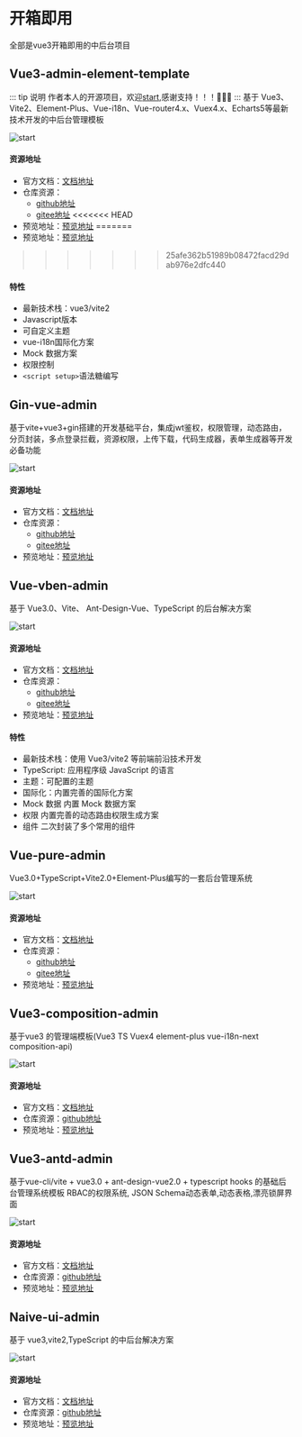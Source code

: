 # 开箱即用
全部是vue3开箱即用的中后台项目

## Vue3-admin-element-template 
::: tip 说明
作者本人的开源项目，欢迎[start](https://github.com/hu-snail/vue3-admin-element-template),感谢支持！！！🙏🙏🙏
:::
基于 Vue3、Vite2、Element-Plus、Vue-i18n、Vue-router4.x、Vuex4.x、Echarts5等最新技术开发的中后台管理模板

![start](https://img.shields.io/github/stars/hu-snail/vue3-admin-element-template?style=social)

#### 资源地址
- 官方文档：[文档地址](https://github.com/hu-snail/vue3-admin-element-template#readme)
- 仓库资源：
    - [github地址](https://github.com/hu-snail/vue3-admin-element-template)
    - [gitee地址](https://gitee.com/hu-snail/vue3-admin-element-template)
<<<<<<< HEAD
- 预览地址：[预览地址](https://hu-snail.gitee.io/vue3-admin-element-template/#/)
=======
- 预览地址：[预览地址](https://hu-snail.gitee.io/vue3-admin-element-template)
>>>>>>> 25afe362b51989b08472facd29dab976e2dfc440

#### 特性
- 最新技术栈：vue3/vite2
- Javascript版本
- 可自定义主题
- vue-i18n国际化方案
- Mock 数据方案
- 权限控制
- `<script setup>`语法糖编写

## Gin-vue-admin
基于vite+vue3+gin搭建的开发基础平台，集成jwt鉴权，权限管理，动态路由，分页封装，多点登录拦截，资源权限，上传下载，代码生成器，表单生成器等开发必备功能

![start](https://img.shields.io/github/stars/flipped-aurora/gin-vue-admin?style=social)

#### 资源地址
- 官方文档：[文档地址](https://www.gin-vue-admin.com/)
- 仓库资源：
    - [github地址](https://github.com/flipped-aurora/gin-vue-admin)
    - [gitee地址](https://gitee.com/pixelmax/gin-vue-admin)
- 预览地址：[预览地址](https://demo.gin-vue-admin.com/#/login?redirect=%23/layout/state)

## Vue-vben-admin
基于 Vue3.0、Vite、 Ant-Design-Vue、TypeScript 的后台解决方案

![start](https://img.shields.io/github/stars/anncwb/vue-vben-admin?style=social)

#### 资源地址
- 官方文档：[文档地址](https://vvbin.cn/doc-next/guide/introduction.html)
- 仓库资源：
    - [github地址](https://github.com/anncwb/vue-vben-admin)
    - [gitee地址](https://gitee.com/annsion/vue-vben-admin)
- 预览地址：[预览地址](https://vvbin.cn/next/#/)

#### 特性
- 最新技术栈：使用 Vue3/vite2 等前端前沿技术开发
- TypeScript: 应用程序级 JavaScript 的语言
- 主题：可配置的主题
- 国际化：内置完善的国际化方案
- Mock 数据 内置 Mock 数据方案
- 权限 内置完善的动态路由权限生成方案
- 组件 二次封装了多个常用的组件

## Vue-pure-admin
Vue3.0+TypeScript+Vite2.0+Element-Plus编写的一套后台管理系统

![start](https://img.shields.io/github/stars/xiaoxian521/vue-pure-admin?style=social)

#### 资源地址
- 官方文档：[文档地址](https://github.com/xiaoxian521/vue-pure-admin#readme)
- 仓库资源：
    - [github地址](https://github.com/xiaoxian521/vue-pure-admin)
    - [gitee地址](https://gitee.com/yiming_chang/vue-pure-admin)
- 预览地址：[预览地址](http://yiming_chang.gitee.io/manages/#/login)

## Vue3-composition-admin
基于vue3 的管理端模板(Vue3 TS Vuex4 element-plus vue-i18n-next composition-api)

![start](https://img.shields.io/github/stars/RainManGO/vue3-composition-admin?style=social)

#### 资源地址
- 官方文档：[文档地址](https://rcyj-fed.github.io/vue3-composition-admin-docs/)
- 仓库资源：[github地址](https://github.com/RainManGO/vue3-composition-admin)
- 预览地址：[预览地址](https://admin-tmpl-test.rencaiyoujia.cn/#/login?redirect=/dashboard)

## Vue3-antd-admin
基于vue-cli/vite + vue3.0 + ant-design-vue2.0 + typescript hooks 的基础后台管理系统模板 RBAC的权限系统, JSON Schema动态表单,动态表格,漂亮锁屏界面

![start](https://img.shields.io/github/stars/buqiyuan/vue3-antd-admin?style=social)

#### 资源地址
- 官方文档：[文档地址](https://github.com/buqiyuan/vue3-antd-admin#readme)
- 仓库资源：[github地址](https://github.com/buqiyuan/vue3-antd-admin)
- 预览地址：[预览地址](http://buqiyuan.gitee.io/vue3-antd-admin/)

## Naive-ui-admin
基于 vue3,vite2,TypeScript 的中后台解决方案

![start](https://img.shields.io/github/stars/jekip/naive-ui-admin?style=social)

#### 资源地址
- 官方文档：[文档地址](https://naive-ui-admin-docs.vercel.app/)
- 仓库资源：[github地址](https://github.com/jekip/naive-ui-admin)
- 预览地址：[预览地址](https://naive-ui-admin.vercel.app/)